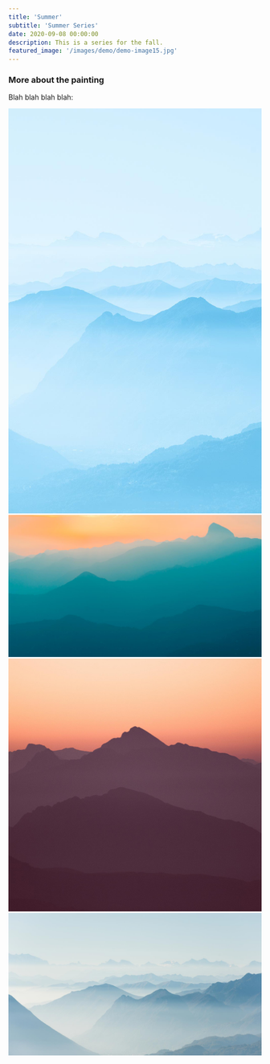 ```yaml
---
title: 'Summer'
subtitle: 'Summer Series'
date: 2020-09-08 00:00:00
description: This is a series for the fall.
featured_image: '/images/demo/demo-image15.jpg'
---
```



### More about the painting

Blah blah blah blah:

<div class="gallery" data-columns="3">
	<img src="/images/demo/demo-portrait.jpg">
	<img src="/images/demo/demo-landscape.jpg">
	<img src="/images/demo/demo-square.jpg">
	<img src="/images/demo/demo-landscape-2.jpg">
</div>